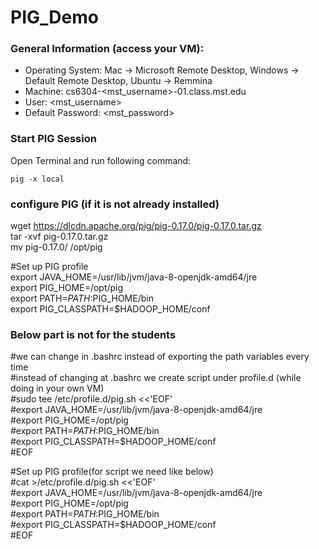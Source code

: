# PIG_Demo

### General Information (access your VM):
* Operating System:         Mac -> Microsoft Remote Desktop, Windows -> Default Remote Desktop, Ubuntu -> Remmina
* Machine:                  cs6304-<mst_username>-01.class.mst.edu
* User:                     <mst_username>
* Default Password:         <mst_password>

### Start PIG Session
Open Terminal and run following command:
```
pig -x local
```

### configure PIG (if it is not already installed)
wget https://dlcdn.apache.org/pig/pig-0.17.0/pig-0.17.0.tar.gz  
tar -xvf pig-0.17.0.tar.gz  
mv pig-0.17.0/ /opt/pig  

#Set up PIG profile  
export JAVA_HOME=/usr/lib/jvm/java-8-openjdk-amd64/jre  
export PIG_HOME=/opt/pig  
export PATH=$PATH:$PIG_HOME/bin  
export PIG_CLASSPATH=$HADOOP_HOME/conf  


### Below part is not for the students  
#we can change in .bashrc instead of exporting the path variables every time  
#instead of changing at .bashrc we create script under profile.d (while doing in your own VM)  
#sudo tee /etc/profile.d/pig.sh <<'EOF'  
#export JAVA_HOME=/usr/lib/jvm/java-8-openjdk-amd64/jre  
#export PIG_HOME=/opt/pig  
#export PATH=$PATH:$PIG_HOME/bin  
#export PIG_CLASSPATH=$HADOOP_HOME/conf  
#EOF  

#Set up PIG profile(for script we  need like below)  
#cat >/etc/profile.d/pig.sh <<'EOF'  
#export JAVA_HOME=/usr/lib/jvm/java-8-openjdk-amd64/jre  
#export PIG_HOME=/opt/pig  
#export PATH=$PATH:$PIG_HOME/bin  
#export PIG_CLASSPATH=$HADOOP_HOME/conf  
#EOF  




